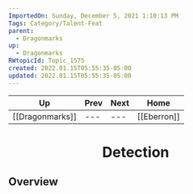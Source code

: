 ```yaml
---
ImportedOn: Sunday, December 5, 2021 1:10:13 PM
Tags: Category/Talent-Feat
parent:
  - Dragonmarks
up:
  - Dragonmarks
RWtopicId: Topic_1575
created: 2022.01.15T05:55:35-05:00
updated: 2022.01.15T05:55:35-05:00
---
```


| Up | Prev | Next | Home |
|----|------|------|------|
| [[Dragonmarks]] | --- | --- | [[Eberron]] |

# <center>Detection</center>

## Overview
